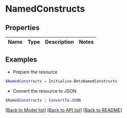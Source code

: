 # NamedConstructs
## Properties

Name | Type | Description | Notes
------------ | ------------- | ------------- | -------------

## Examples

- Prepare the resource
```powershell
$NamedConstructs = Initialize-BetaNamedConstructs 
```

- Convert the resource to JSON
```powershell
$NamedConstructs | ConvertTo-JSON
```

[[Back to Model list]](../README.md#documentation-for-models) [[Back to API list]](../README.md#documentation-for-api-endpoints) [[Back to README]](../README.md)

